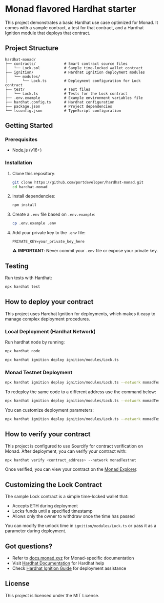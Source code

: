# Monad flavored Hardhat starter

This project demonstrates a basic Hardhat use case optimized for Monad. It comes with a sample contract, a test for that contract, and a Hardhat Ignition module that deploys that contract.

## Project Structure

```
hardhat-monad/
├── contracts/             # Smart contract source files
│   └── Lock.sol           # Sample time-locked wallet contract
├── ignition/              # Hardhat Ignition deployment modules
│   └── modules/
│       └── Lock.ts        # Deployment configuration for Lock contract
├── test/                  # Test files
│   └── Lock.ts            # Tests for the Lock contract
├── .env.example           # Example environment variables file
├── hardhat.config.ts      # Hardhat configuration
├── package.json           # Project dependencies
└── tsconfig.json          # TypeScript configuration
```

## Getting Started

### Prerequisites

- Node.js (v16+)

### Installation

1. Clone this repository:
   ```bash
   git clone https://github.com/portdeveloper/hardhat-monad.git
   cd hardhat-monad
   ```

2. Install dependencies:
   ```bash
   npm install
   ```

3. Create a `.env` file based on `.env.example`:
   ```bash
   cp .env.example .env
   ```

4. Add your private key to the `.env` file:
   ```
   PRIVATE_KEY=your_private_key_here
   ```
   ⚠️ **IMPORTANT**: Never commit your `.env` file or expose your private key.

## Testing

Run tests with Hardhat:

```bash
npx hardhat test
```

## How to deploy your contract

This project uses Hardhat Ignition for deployments, which makes it easy to manage complex deployment procedures.

### Local Deployment (Hardhat Network)

Run hardhat node by running:

```bash
npx hardhat node
```

```bash
npx hardhat ignition deploy ignition/modules/Lock.ts
```

### Monad Testnet Deployment

```bash
npx hardhat ignition deploy ignition/modules/Lock.ts --network monadTestnet
```

To redeploy the same code to a different address use the command below:

```bash
npx hardhat ignition deploy ignition/modules/Lock.ts --network monadTestnet --reset
```

You can customize deployment parameters:

```bash
npx hardhat ignition deploy ignition/modules/Lock.ts --network monadTestnet --parameters '{"unlockTime": 1893456000, "lockedAmount": "1000000000000000"}'
```

## How to verify your contract

This project is configured to use Sourcify for contract verification on Monad. After deployment, you can verify your contract with:

```bash
npx hardhat verify <contract_address> --network monadTestnet
```

Once verified, you can view your contract on the [Monad Explorer](https://testnet.monadexplorer.com).

## Customizing the Lock Contract

The sample Lock contract is a simple time-locked wallet that:
- Accepts ETH during deployment
- Locks funds until a specified timestamp
- Allows only the owner to withdraw once the time has passed

You can modify the unlock time in `ignition/modules/Lock.ts` or pass it as a parameter during deployment.

## Got questions?

- Refer to [docs.monad.xyz](https://docs.monad.xyz) for Monad-specific documentation
- Visit [Hardhat Documentation](https://hardhat.org/docs) for Hardhat help
- Check [Hardhat Ignition Guide](https://hardhat.org/ignition/docs/getting-started) for deployment assistance

## License

This project is licensed under the MIT License.

